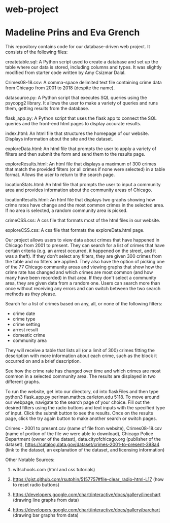 # web-project
# Madeline Prins and Eva Grench

This repository contains code for our database-driven web project. It consists of the following files:

createtable.sql: A Python script used to create a database and set up the table where our data is stored, including columns and types. It was slightly modified from starter code written by Amy Csizmar Dalal.

Crimes08-18.csv: A comma-space delimited text file containing crime data from Chicago from 2001 to 2018 (despite the name).

datasource.py: A Python script that executes SQL queries using the psycopg2 library. It allows the user to make a variety of queries and runs them, getting results from the database.

flask_app.py: A Python script that uses the flask app to connect the SQL queries and the front-end html pages to display accurate results.

index.html: An html file that structures the homepage of our website. Displays information about the site and the dataset.

exploreData.html: An html file that prompts the user to apply a variety of filters and then submit the form and send them to the results page.

exploreResults.html: An html file that displays a maximum of 300 crimes that match the provided filters (or all crimes if none were selected) in a table format. Allows the user to return to the search page.

locationStats.html: An html file that prompts the user to input a community area and provides information about the community areas of Chicago.

locationResults.html: An html file that displays two graphs showing how crime rates have change and the most common crimes in the selected area. If no area is selected, a random community area is picked.

crimeCSS.css: A css file that formats most of the html files in our website.

exploreCSS.css: A css file that formats the exploreData.html page.

Our project allows users to view data about crimes that have happened in Chicago from 2001 to present. They can search for a list of crimes that have certain criteria (e.g. an arrest occurred, it happened on the street, and it was a theft). If they don't select any filters, they are given 300 crimes from the table and no filters are applied. They also have the option of picking one of the 77 Chicago community areas and viewing graphs that show how the crime rate has changed and which crimes are most common (and how many have been recorded) in that area. If they don't select a community area, they are given data from a random one. Users can search more than once without receiving any errors and can switch between the two search methods as they please.

Search for a list of crimes based on any, all, or none of the following filters:
  - crime date
  - crime type
  - crime setting
  - arrest result
  - domestic crime
  - community area

They will receive a table that lists all (or a limit of 300) crimes fitting the description with more information about each crime, such as the block it occurred on and a brief description.

See how the crime rate has changed over time and which crimes are most common in a selected community area. The results are displayed in two different graphs.

To run the website, get into our directory, cd into flaskFiles and then type python3 flask_app.py perlman.mathcs.carleton.edu 5118. To move around our webpage, navigate to the search page of your choice. Fill out the desired filters using the radio buttons and text inputs with the specified type of input. Click the submit button to see the results. Once on the results page, click the try again button to make another search or switch pages.

Crimes - 2001 to present.csv (name of file from website), Crimes08-18.csv (name of portion of the file we were able to download), Chicago Police Department (owner of the datast), data.cityofchicago.org (publisher of the dataset), https://catalog.data.gov/dataset/crimes-2001-to-present-398a4 (link to the dataset, an explanation of the dataset, and licensing information)


Other Notable Sources:
1. w3schools.com (html and css tutorials)

2. https://gist.github.com/rsutphin/5157757#file-clear_radio-html-L17 (how to reset radio buttons)

3. https://developers.google.com/chart/interactive/docs/gallery/linechart (drawing line graphs from data)

4. https://developers.google.com/chart/interactive/docs/gallery/barchart (drawing bar graphs from data)
